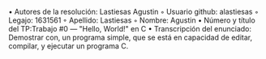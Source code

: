 
• Autores de la resolución: Lastiesas Agustin
◦ Usuario github: alastiesas
◦ Legajo: 1631561
◦ Apellido: Lastiesas
◦ Nombre: Agustin
• Número y título del TP:Trabajo #0 — "Hello, World!" en C
• Transcripción del enunciado: Demostrar con, un programa simple, que se está en capacidad de editar,
compilar, y ejecutar un programa C.
